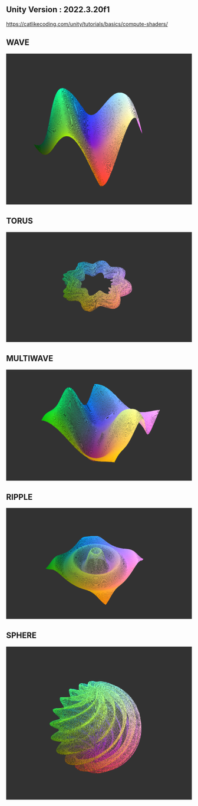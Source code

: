 ## Unity Version : 2022.3.20f1

https://catlikecoding.com/unity/tutorials/basics/compute-shaders/

## WAVE

![](Images/1-Wave)


## TORUS

![](Images/2-Torus)


## MULTIWAVE

![](Images/3-Multiwave)


## RIPPLE

![](Images/4-Ripple)


## SPHERE

![](Images/5-Sphere)
